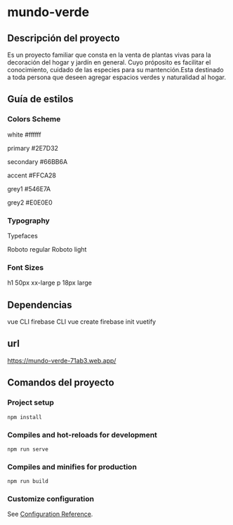 # mundo-verde

## Descripción del proyecto
Es un proyecto familiar que consta en la venta de plantas vivas para la decoración del hogar y jardín en general.
Cuyo próposito es facilitar el conocimiento, cuidado de las especies para su mantención.Esta destinado a toda persona que deseen agregar espacios verdes y naturalidad al hogar.

## Guía de estilos
### Colors Scheme

white #ffffff

primary #2E7D32

secondary #66BB6A

accent #FFCA28

grey1 #546E7A

grey2 #E0E0E0

### Typography
Typefaces

Roboto regular
Roboto light

### Font Sizes
h1 50px  xx-large 
p  18px large

## Dependencias
vue CLI
firebase CLI
vue create
firebase init
vuetify

## url 
https://mundo-verde-71ab3.web.app/


## Comandos del proyecto
### Project setup
```
npm install
```

### Compiles and hot-reloads for development
```
npm run serve
```

### Compiles and minifies for production
```
npm run build
```

### Customize configuration
See [Configuration Reference](https://cli.vuejs.org/config/).
